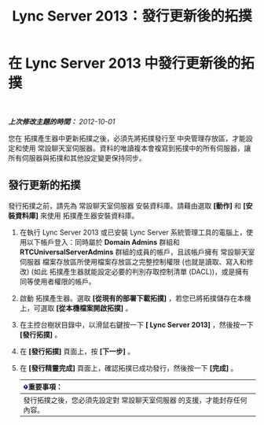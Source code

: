 ﻿---
title: Lync Server 2013：發行更新後的拓撲
TOCTitle: 發行更新後的拓撲
ms:assetid: 59455dd1-6a9e-433f-a714-d3636c068100
ms:mtpsurl: https://technet.microsoft.com/zh-tw/library/JJ204910(v=OCS.15)
ms:contentKeyID: 49291000
ms.date: 08/10/2015
mtps_version: v=OCS.15
ms.translationtype: HT
---

# 在 Lync Server 2013 中發行更新後的拓撲

 

_**上次修改主題的時間：** 2012-10-01_

您在 拓撲產生器中更新拓撲之後，必須先將拓撲發行至 中央管理存放區，才能設定和使用 常設聊天室伺服器。資料的唯讀複本會複寫到拓撲中的所有伺服器，讓所有伺服器與拓撲和其他設定變更保持同步。

## 發行更新的拓撲

發行拓撲之前，請先為 常設聊天室伺服器 安裝資料庫。請藉由選取 **\[動作\]** 和 **\[安裝資料庫\]** 來使用 拓撲產生器安裝資料庫。

1.  在執行 Lync Server 2013 或已安裝 Lync Server 系統管理工具的電腦上，使用以下帳戶登入：同時屬於 **Domain Admins** 群組和 **RTCUniversalServerAdmins** 群組的成員的帳戶，且該帳戶擁有 常設聊天室伺服器 檔案存放區所使用檔案存放區之完整控制權限 (也就是讀取、寫入和修改) (如此 拓撲產生器就能設定必要的判別存取控制清單 (DACL))，或是擁有同等使用者權限的帳戶。

2.  啟動 拓撲產生器。選取 **\[從現有的部署下載拓撲\]** ，若您已將拓撲儲存在本機上，可選取 **\[從本機檔案開啟拓撲\]** 。

3.  在主控台樹狀目錄中，以滑鼠右鍵按一下 **\[ Lync Server 2013\]** ，然後按一下 **\[發行拓撲\]** 。

4.  在 **\[發行拓撲\]** 頁面上，按 **\[下一步\]** 。

5.  在 **\[發行精靈完成\]** 頁面上，確認拓撲已成功發行，然後按一下 **\[完成\]** 。
    
    <table>
    <thead>
    <tr class="header">
    <th><img src="images/Gg412908.important(OCS.15).gif" title="important" alt="important" />重要事項：</th>
    </tr>
    </thead>
    <tbody>
    <tr class="odd">
    <td>發行拓撲之後，您必須先設定對 常設聊天室伺服器 的支援，才能封存任何內容。</td>
    </tr>
    </tbody>
    </table>

